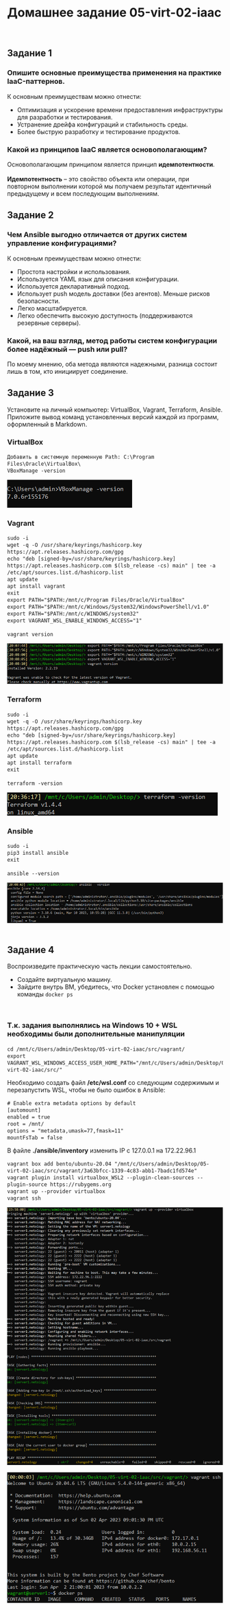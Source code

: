# Домашнее задание 05-virt-02-iaac

<br>

## Задание 1
### Опишите основные преимущества применения на практике IaaC-паттернов.
К основным преимуществам можно отнести:
- Оптимизация и ускорение времени предоставления инфраструктуры для разработки и тестирования.
- Устранение дрейфа конфигураций и стабильность среды.
- Более быструю разработку и тестирование продуктов.

### Какой из принципов IaaC является основополагающим?
Основополагающим принципом является принцип **идемпотентности**.<br><br>
**Идемпотентность** – это свойство объекта или операции, при повторном выполнении которой мы получаем результат идентичный предыдущему и всем последующим выполнениям.
<br>

## Задание 2
### Чем Ansible выгодно отличается от других систем управление конфигурациями?
К основным преимуществам можно отнести:
- Простота настройки и использования.
- Используется YAML язык для описания конфигурации.
- Используется декларативный подход.
- Использует push модель доставки (без агентов). Меньше рисков безопасности.
- Легко масштабируется.
- Легко обеспечить высокую доступность (поддерживаются резервные серверы).

### Какой, на ваш взгляд, метод работы систем конфигурации более надёжный — push или pull?
По моему мнению, оба метода являются надежными, разница состоит лишь в том, кто инициирует соединение.
<br>

## Задание 3
Установите на личный компьютер: VirtualBox, Vagrant, Terraform, Ansible. Приложите вывод команд установленных версий каждой из программ, оформленный в Markdown.<br>

### VirtualBox
```
Добавить в системную переменную Path: C:\Program Files\Oracle\VirtualBox\
VBoxManage -version
```
![MarkDown](img/1.png)
<br>

### Vagrant
```
sudo -i
wget -q -O /usr/share/keyrings/hashicorp.key https://apt.releases.hashicorp.com/gpg
echo "deb [signed-by=/usr/share/keyrings/hashicorp.key] https://apt.releases.hashicorp.com $(lsb_release -cs) main" | tee -a /etc/apt/sources.list.d/hashicorp.list
apt update
apt install vagrant
exit
export PATH="$PATH:/mnt/c/Program Files/Oracle/VirtualBox"
export PATH="$PATH:/mnt/c/Windows/System32/WindowsPowerShell/v1.0"
export PATH="$PATH:/mnt/c/WINDOWS/system32"
export VAGRANT_WSL_ENABLE_WINDOWS_ACCESS="1"

vagrant version
```
![MarkDown](img/2.png)
<br>

### Terraform
```
sudo -i
wget -q -O /usr/share/keyrings/hashicorp.key https://apt.releases.hashicorp.com/gpg
echo "deb [signed-by=/usr/share/keyrings/hashicorp.key] https://apt.releases.hashicorp.com $(lsb_release -cs) main" | tee -a /etc/apt/sources.list.d/hashicorp.list
apt update
apt install terraform
exit

terraform -version
```
![MarkDown](img/3.png)
<br>

### Ansible
```
sudo -i
pip3 install ansible
exit

ansible --version
```
![MarkDown](img/4.png)
<br>
<br>


## Задание 4
Воспроизведите практическую часть лекции самостоятельно.
- Создайте виртуальную машину.
- Зайдите внутрь ВМ, убедитесь, что Docker установлен с помощью команды `docker ps`
<br>

### Т.к. задания выполнялись на Windows 10 + WSL необходимы были дополнительные манипуляции
```
cd /mnt/c/Users/admin/Desktop/05-virt-02-iaac/src/vagrant/
export VAGRANT_WSL_WINDOWS_ACCESS_USER_HOME_PATH="/mnt/c/Users/admin/Desktop/05-virt-02-iaac/src/"
```
Необходимо создать файл **/etc/wsl.conf** со следующим содержимым и перезапустить WSL, чтобы не было ошибок в Ansible:
```
# Enable extra metadata options by default
[automount]
enabled = true
root = /mnt/
options = "metadata,umask=77,fmask=11"
mountFsTab = false
```
В файле **./ansible/inventory** изменить IP с 127.0.0.1 на 172.22.96.1
```
vagrant box add bento/ubuntu-20.04 "/mnt/c/Users/admin/Desktop/05-virt-02-iaac/src/vagrant/3a63bfcc-1339-4c83-abb1-7badc1fd574e"
vagrant plugin install virtualbox_WSL2 --plugin-clean-sources --plugin-source https://rubygems.org
vagrant up --provider virtualbox
vagrant ssh
```

![MarkDown](img/5.png)
<br>

![MarkDown](img/6.png)
<br>
<br>